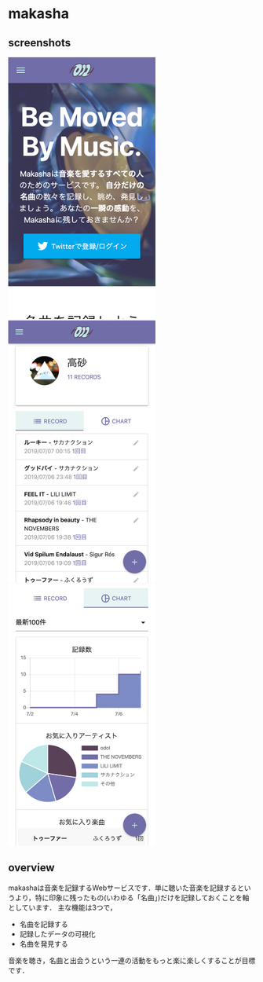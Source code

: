 # makasha

## screenshots

<img src="./screenshots/shot1.png" width="300px">
<img src="./screenshots/shot2.png" width="300px">
<img src="./screenshots/shot3.png" width="300px"> 


## overview
makashaは音楽を記録するWebサービスです．単に聴いた音楽を記録するというより，特に印象に残ったもの(いわゆる「名曲」)だけを記録しておくことを軸としています． 
主な機能は3つで，  

- 名曲を記録する
- 記録したデータの可視化
- 名曲を発見する

音楽を聴き，名曲と出会うという一連の活動をもっと楽に楽しくすることが目標です．
